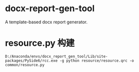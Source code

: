 # docx-report-gen-tool  
A template-based docx report generator.  


# resource.py 构建  
`D:/Anaconda/envs/docx_report_gen_tool/Lib/site-packages/PySide6/rcc.exe -g python resource/resource.qrc -o common/resource.py`  
